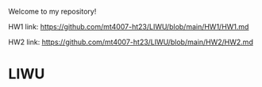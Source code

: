 Welcome to my repository!

HW1 link: https://github.com/mt4007-ht23/LIWU/blob/main/HW1/HW1.md 

HW2 link: https://github.com/mt4007-ht23/LIWU/blob/main/HW2/HW2.md
# LIWU
